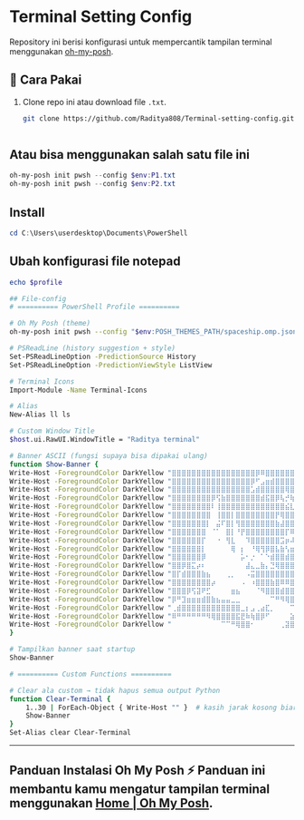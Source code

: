 # Terminal Setting Config 

Repository ini berisi konfigurasi untuk mempercantik tampilan terminal menggunakan [oh-my-posh](https://ohmyposh.dev/).

## 🚀 Cara Pakai
1. Clone repo ini atau download file `.txt`.
   ```bash
   git clone https://github.com/Raditya808/Terminal-setting-config.git
```
```
## Atau bisa menggunakan salah satu file ini

```powershell
oh-my-posh init pwsh --config $env:P1.txt
oh-my-posh init pwsh --config $env:P2.txt
```

## Install
```powershell
cd C:\Users\userdesktop\Documents\PowerShell
```
## Ubah konfigurasi file notepad
```powershell
echo $profile
```
```bash
## File-config
# ========== PowerShell Profile ==========

# Oh My Posh (theme)
oh-my-posh init pwsh --config "$env:POSH_THEMES_PATH/spaceship.omp.json" | Invoke-Expression

# PSReadLine (history suggestion + style)
Set-PSReadLineOption -PredictionSource History
Set-PSReadLineOption -PredictionViewStyle ListView

# Terminal Icons
Import-Module -Name Terminal-Icons

# Alias
New-Alias ll ls

# Custom Window Title
$host.ui.RawUI.WindowTitle = "Raditya terminal"

# Banner ASCII (fungsi supaya bisa dipakai ulang)
function Show-Banner {
Write-Host -ForegroundColor DarkYellow "⣿⣿⣿⣿⣿⣿⣿⣿⣿⣿⣿⣿⣿⣿⣿⣿⣿⡿⠿⣿⣿⣿⣿⣿⣿⣿⣿⣿⣿⣿⣿⣿⣿⣿⣿⣿⣿⣿⣿⣿"
Write-Host -ForegroundColor DarkYellow "⣿⣿⣿⣿⣿⣿⣿⣿⣿⣿⣿⣿⣿⣿⣿⣿⡿⠋⣠⣶⣾⣿⣿⣿⣿⣿⣿⣿⣿⣿⣿⣿⣿⣿⣿⣿⣿⣿⣿⣿"
Write-Host -ForegroundColor DarkYellow "⣿⣿⣿⣿⣿⣿⣿⣿⣿⣿⣿⣿⣿⣿⣿⣿⣡⣾⣿⣿⣿⣿⣿⢿⣿⣿⣿⣿⣿⣿⣟⠻⣿⣿⣿⣿⣿⣿⣿⣿"
Write-Host -ForegroundColor DarkYellow "⣿⣿⣿⣿⣿⣿⣿⣿⡿⢫⣷⣿⣿⣿⣿⣿⣿⣿⣾⣯⣿⡿⢧⡚⢷⣌⣽⣿⣿⣿⣿⣿⣶⡌⣿⣿⣿⣿⣿⣿"
Write-Host -ForegroundColor DarkYellow "⣿⣿⣿⣿⣿⣿⣿⣿⠇⢸⣿⣿⣿⣿⣿⣿⣿⣿⣿⣿⣿⣿⣿⣮⣇⣘⠿⢹⣿⣿⣿⣿⣿⣻⢿⣿⣿⣿⣿⣿"
Write-Host -ForegroundColor DarkYellow "⣿⣿⣿⣿⣿⣿⣿⣿⠀⢸⣿⣿⡇⣿⣿⣿⣿⣿⣿⣿⣿⡟⢿⣿⣿⣿⣿⣿⣿⣿⣿⣿⣿⣿⣦⣻⣿⣿⣿⣿"
Write-Host -ForegroundColor DarkYellow "⣿⣿⣿⣿⣿⣿⣿⡇⠀⣬⠏⣿⡇⢻⣿⣿⣿⣿⣿⣿⣿⣷⣼⣿⣿⣸⣿⣿⣿⣿⣿⣿⣿⣿⣿⢻⣿⣿⣿⣿"
Write-Host -ForegroundColor DarkYellow "⣿⣿⣿⣿⣿⣿⣿⠀⠈⠁⠀⣿⡇⠘⡟⣿⣿⣿⣿⣿⣿⣿⣿⡏⠿⣿⣟⣿⣿⣿⣿⣿⣿⣿⣿⣇⣿⣿⣿⣿"
Write-Host -ForegroundColor DarkYellow "⣿⣿⣿⣿⣿⣿⡏⠀⠀⠐⠀⢻⣇⠀⠀⠹⣿⣿⣿⣿⣿⣿⣩⡶⠼⠟⠻⠞⣿⡈⠻⣟⢻⣿⣿⣿⣿⣿⣿⣿"
Write-Host -ForegroundColor DarkYellow "⣿⣿⣿⣿⣿⣿⡇⠀⠀⠀⠀⠀⢿⠀⡆⠀⠘⢿⢻⡿⣿⣧⣷⢣⣶⡃⢀⣾⡆⡋⣧⠙⢿⣿⣿⣟⣿⣿⣿⣿"
Write-Host -ForegroundColor DarkYellow "⣿⣿⣿⣿⣿⣿⡿⠀⠀⠀⠀⠀⠀⠀⡥⠂⡐⠀⠁⠑⣾⣿⣿⣾⣿⣿⣿⡿⣷⣷⣿⣧⣾⣿⣿⣿⣿⣿⣿⣿"
Write-Host -ForegroundColor DarkYellow "⣿⣿⡿⣿⣍⡴⠆⠀⠀⠀⠀⠀⠀⠀⠀⣼⣄⣀⣷⡄⣙⢿⣿⣿⣿⣿⣯⣶⣿⣿⢟⣾⣿⣿⢡⣿⣿⣿⣿⣿"
Write-Host -ForegroundColor DarkYellow "⣿⡏⣾⣿⣿⣿⣷⣦⠀⠀⠀⢀⡀⠀⠀⠠⣭⣿⣿⣿⣿⣿⣿⣿⣿⣿⡿⠟⣡⣾⣿⣿⢏⣾⣿⣿⣿⣿⣿⣿"
Write-Host -ForegroundColor DarkYellow "⣿⣿⣿⣿⣿⣿⣿⣿⡴⠀⠀⠀⠀⠀⠠⠀⠰⣿⣿⣿⣷⣿⠿⠿⣿⣿⣭⡶⣫⠔⢻⢿⢇⣾⣿⣿⣿⣿⣿⣿"
Write-Host -ForegroundColor DarkYellow "⣿⣿⣿⡿⢫⣽⠟⣋⠀⠀⠀⠀⣶⣦⠀⠀⠀⠈⠻⣿⣿⣿⣾⣿⣿⣿⣿⡿⣣⣿⣿⢸⣾⣿⣿⣿⣿⣿⣿⣿"
Write-Host -ForegroundColor DarkYellow "⡿⠛⣹⣶⣶⣶⣾⣿⣷⣦⣤⣤⣀⣀⠀⠀⠀⠀⠀⠀⠉⠛⠻⢿⣿⡿⠫⠾⠿⠋⣿⣿⣿⣿⣿⣿⣿⣿⣿⣿"
Write-Host -ForegroundColor DarkYellow "⢀⣾⣿⣿⣿⣿⣿⣿⣿⣿⣿⣿⣿⣿⣀⡆⣠⢀⣴⣏⡀⠀⠀⠀⠉⠀⠀⢀⣠⣰⣿⣿⣿⣿⣿⣿⣿⣿⣿⣿"
Write-Host -ForegroundColor DarkYellow "⠿⠛⠛⠛⠛⠛⠛⠻⢿⣿⣿⣿⣿⣯⣟⠷⢷⣿⡿⠋⠀⠀⠀⠀⣵⡀⢠⡿⠋⢻⣿⣿⣿⣿⣿⣿⣿⣿⣿⣿"
Write-Host -ForegroundColor DarkYellow "⠀⠀⠀⠀⠀⠀⠀⠀⠀⠀⠉⠉⠛⢿⣿⣿⠂⠀⠀⠀⠀⠀⢀⣽⣿⣿⣿⣿⣿⣿⣿⣍⠛⠿⣿⣿⣿⣿⣿⣿"
}

# Tampilkan banner saat startup
Show-Banner

# ========== Custom Functions ==========

# Clear ala custom → tidak hapus semua output Python
function Clear-Terminal {
    1..30 | ForEach-Object { Write-Host "" }  # kasih jarak kosong biar mirip clear
    Show-Banner
}
Set-Alias clear Clear-Terminal
```
---
 Panduan Instalasi Oh My Posh ⚡ Panduan ini membantu kamu mengatur tampilan terminal menggunakan [Home | Oh My Posh](https://ohmyposh.dev/). 
---
